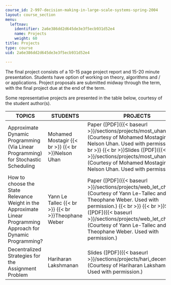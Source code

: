 ```yaml
---
course_id: 2-997-decision-making-in-large-scale-systems-spring-2004
layout: course_section
menu:
  leftnav:
    identifier: 2a6e386dd2d645de3e3f5ecb931d52e4
    name: Projects
    weight: 60
title: Projects
type: course
uid: 2a6e386dd2d645de3e3f5ecb931d52e4

---
```


The final project consists of a 10-15 page project report and 15-20 minute presentation. Students have option of working on theory, algorithms and / or applications. Project proposals are submitted midway through the term, with the final project due at the end of the term.

Some representative projects are presented in the table below, courtesy of the student author(s).

| TOPICS | STUDENTS | PROJECTS |
| --- | --- | --- |
| Approximate Dynamic Programming (Via Linear Programming) for Stochastic Scheduling | Mohamed Mostagir  {{< br >}}  {{< br >}}Nelson Uhan | Paper ([PDF]({{< baseurl >}}/sections/projects/most_uhan_paper)) (Courtesy of Mohamed Mostagir and Nelson Uhan. Used with permission.)  {{< br >}}  {{< br >}}Slides ([PDF]({{< baseurl >}}/sections/projects/most_uhan_slides)) (Courtesy of Mohamed Mostagir and Nelson Uhan. Used with permission.) |
| How to choose the State Relevance Weight in the Approximate Linear Programming Approach for Dynamic Programming? | Yann Le Tallec  {{< br >}}  {{< br >}}Theophane Weber | Paper ([PDF]({{< baseurl >}}/sections/projects/web_let_cho_pap)) (Courtesy of Yann Le-Tallec and Theophane Weber. Used with permission.)  {{< br >}}  {{< br >}}Slides ([PDF]({{< baseurl >}}/sections/projects/web_let_cho_sli)) (Courtesy of Yann Le-Tallec and Theophane Weber. Used with permission.) |
| Decentralized Strategies for the Assignment Problem | Hariharan Lakshmanan | Slides ([PDF]({{< baseurl >}}/sections/projects/hari_decent_mov)) (Courtesy of Hariharan Lakshamanan. Used with permission.)